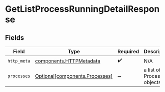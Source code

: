 # GetListProcessRunningDetailResponse


## Fields

| Field                                                                  | Type                                                                   | Required                                                               | Description                                                            |
| ---------------------------------------------------------------------- | ---------------------------------------------------------------------- | ---------------------------------------------------------------------- | ---------------------------------------------------------------------- |
| `http_meta`                                                            | [components.HTTPMetadata](../../models/components/httpmetadata.md)     | :heavy_check_mark:                                                     | N/A                                                                    |
| `processes`                                                            | [Optional[components.Processes]](../../models/components/processes.md) | :heavy_minus_sign:                                                     | a list of Process objects                                              |
